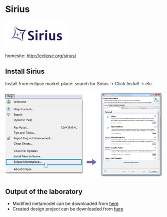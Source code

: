 # Sirius

![The logo of Sirius](mdsd/2015/sirius/logo_Sirius.png)

homesite: http://eclipse.org/sirius/

Install Sirius
-------------

Install from eclipse market place: search for Sirius -> Click _Install_ -> etc.

![Eclipse Marketplace... inside Help menu](mdsd/2015/sirius/install_marketplace_module.png)

Output of the laboratory
------------------------

* Modified metamodel can be downloaded from [here](mdsd/2015/sirius/hu.bme.mit.mdsd.erdiagram.zip)
* Created design project can be downloaded from [here](mdsd/2015/sirius/hu.bme.mit.mdsd.erdiagram.design.zip)

